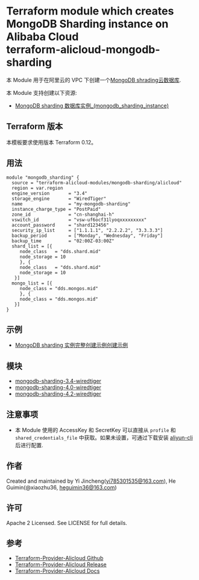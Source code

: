 Terraform module which creates MongoDB Sharding instance on Alibaba Cloud  
terraform-alicloud-mongodb-sharding
=====================================================================


本 Module 用于在阿里云的 VPC 下创建一个[MongoDB shrading云数据库](https://help.aliyun.com/document_detail/26558.html). 

本 Module 支持创建以下资源:

* [MongoDB sharding 数据库实例_(mongodb_sharding_instance)](https://www.terraform.io/docs/providers/alicloud/r/mongodb_sharding_instance.html)

## Terraform 版本

本模板要求使用版本 Terraform 0.12。

## 用法

```hcl
module "mongodb_sharding" {
  source = "terraform-alicloud-modules/mongodb-sharding/alicloud"
  region = var.region
  engine_version       = "3.4"
  storage_engine       = "WiredTiger"
  name                 = "my-mongodb-sharding"
  instance_charge_type = "PostPaid"
  zone_id              = "cn-shanghai-h"
  vswitch_id           = "vsw-uf6ocf31lyoqxxxxxxxxx"
  account_password     = "shard123456"
  security_ip_list     = ["1.1.1.1", "2.2.2.2", "3.3.3.3"]
  backup_period        = ["Monday", "Wednesday", "Friday"]
  backup_time          = "02:00Z-03:00Z"
  shard_list = [{
     node_class   = "dds.shard.mid"
     node_storage = 10
     }, {
     node_class   = "dds.shard.mid"
     node_storage = 10
   }]
  mongo_list = [{
     node_class = "dds.mongos.mid"
     }, {
     node_class = "dds.mongos.mid"
   }]
}
```

## 示例

* [MongoDB sharding 实例完整创建示例创建示例](https://github.com/terraform-alicloud-modules/terraform-alicloud-mongodb-sharding/tree/master/examples/mongodb-sharding)

## 模块

* [mongodb-sharding-3.4-wiredtiger](https://github.com/terraform-alicloud-modules/terraform-alicloud-mongodb-sharding/tree/master/modules/mongodb-sharding-3.4-wiredtiger)
* [mongodb-sharding-4.0-wiredtiger](https://github.com/terraform-alicloud-modules/terraform-alicloud-mongodb-sharding/tree/master/modules/mongodb-sharding-4.0-wiredtiger)
* [mongodb-sharding-4.2-wiredtiger](https://github.com/terraform-alicloud-modules/terraform-alicloud-mongodb-sharding/tree/master/modules/mongodb-sharding-4.2-wiredtiger)

## 注意事项

* 本 Module 使用的 AccessKey 和 SecretKey 可以直接从 `profile` 和 `shared_credentials_file` 中获取。如果未设置，可通过下载安装 [aliyun-cli](https://github.com/aliyun/aliyun-cli#installation) 后进行配置.

作者
-------
Created and maintained by Yi Jincheng(yi785301535@163.com), He Guimin(@xiaozhu36, heguimin36@163.com)

许可
----
Apache 2 Licensed. See LICENSE for full details.

参考
---------
* [Terraform-Provider-Alicloud Github](https://github.com/terraform-providers/terraform-provider-alicloud)
* [Terraform-Provider-Alicloud Release](https://releases.hashicorp.com/terraform-provider-alicloud/)
* [Terraform-Provider-Alicloud Docs](https://www.terraform.io/docs/providers/alicloud/index.html)


